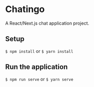 # Chatingo
A React/Next.js chat application project.

## Setup
`$ npm install` or `$ yarn install`

## Run the application
`$ npm run serve` or `$ yarn serve`